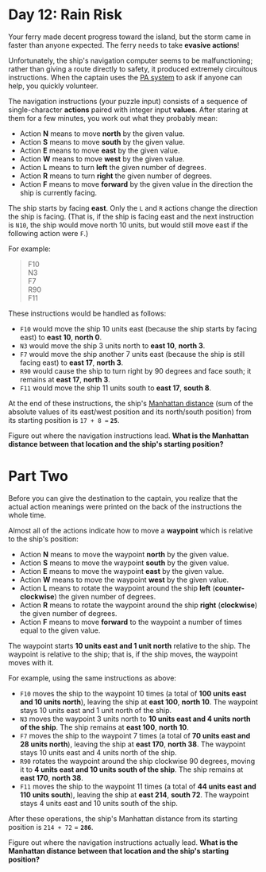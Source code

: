 # Day 12: Rain Risk

Your ferry made decent progress toward the island, but the storm came in faster than anyone expected. The ferry needs to take **evasive actions**!

Unfortunately, the ship's navigation computer seems to be malfunctioning; rather than giving a route directly to safety, it produced extremely circuitous instructions. When the captain uses the [PA system](https://en.wikipedia.org/wiki/Public_address_system) to ask if anyone can help, you quickly volunteer.

The navigation instructions (your puzzle input) consists of a sequence of single-character **actions** paired with integer input **values**. After staring at them for a few minutes, you work out what they probably mean:

- Action **N** means to move **north** by the given value.
- Action **S** means to move **south** by the given value.
- Action **E** means to move **east** by the given value.
- Action **W** means to move **west** by the given value.
- Action **L** means to turn **left** the given number of degrees.
- Action **R** means to turn **right** the given number of degrees.
- Action **F** means to move **forward** by the given value in the direction the ship is currently facing.

The ship starts by facing **east**. Only the `L` and `R` actions change the direction the ship is facing. (That is, if the ship is facing east and the next instruction is `N10`, the ship would move north 10 units, but would still move east if the following action were `F`.)

For example:

> F10<br>
> N3<br>
> F7<br>
> R90<br>
> F11

These instructions would be handled as follows:

- `F10` would move the ship 10 units east (because the ship starts by facing east) to **east 10**, **north 0**.
- `N3` would move the ship 3 units north to **east 10**, **north 3**.
- `F7` would move the ship another 7 units east (because the ship is still facing east) to **east 17**, **north 3**.
- `R90` would cause the ship to turn right by 90 degrees and face south; it remains at **east 17**, **north 3**.
- `F11` would move the ship 11 units south to **east 17**, **south 8**.

At the end of these instructions, the ship's [Manhattan distance](https://en.wikipedia.org/wiki/Taxicab_geometry) (sum of the absolute values of its east/west position and its north/south position) from its starting position is `17 + 8 =` **`25`**.

Figure out where the navigation instructions lead. **What is the Manhattan distance between that location and the ship's starting position?**

# Part Two

Before you can give the destination to the captain, you realize that the actual action meanings were printed on the back of the instructions the whole time.

Almost all of the actions indicate how to move a **waypoint** which is relative to the ship's position:

- Action **N** means to move the waypoint **north** by the given value.
- Action **S** means to move the waypoint **south** by the given value.
- Action **E** means to move the waypoint **east** by the given value.
- Action **W** means to move the waypoint **west** by the given value.
- Action **L** means to rotate the waypoint around the ship **left** (**counter-clockwise**) the given number of degrees.
- Action **R** means to rotate the waypoint around the ship **right** (**clockwise**) the given number of degrees.
- Action **F** means to move **forward** to the waypoint a number of times equal to the given value.

The waypoint starts **10 units east and 1 unit north** relative to the ship. The waypoint is relative to the ship; that is, if the ship moves, the waypoint moves with it.

For example, using the same instructions as above:

- `F10` moves the ship to the waypoint 10 times (a total of **100 units east and 10 units north**), leaving the ship at **east 100**, **north 10**. The waypoint stays 10 units east and 1 unit north of the ship.
- `N3` moves the waypoint 3 units north to **10 units east and 4 units north of the ship**. The ship remains at **east 100**, **north 10**.
- `F7` moves the ship to the waypoint 7 times (a total of **70 units east and 28 units north**), leaving the ship at **east 170**, **north 38**. The waypoint stays 10 units east and 4 units north of the ship.
- `R90` rotates the waypoint around the ship clockwise 90 degrees, moving it to **4 units east and 10 units south of the ship**. The ship remains at **east 170**, **north 38**.
- `F11` moves the ship to the waypoint 11 times (a total of **44 units east and 110 units south**), leaving the ship at **east 214**, **south 72**. The waypoint stays 4 units east and 10 units south of the ship.

After these operations, the ship's Manhattan distance from its starting position is `214 + 72` = **`286`**.

Figure out where the navigation instructions actually lead. **What is the Manhattan distance between that location and the ship's starting position?**
